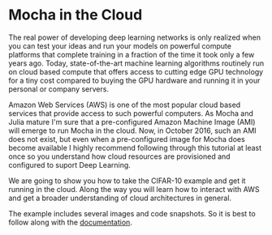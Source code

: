# Mocha in the Cloud

The real power of developing deep learning networks is only realized
when you can test your ideas and run your models on powerful compute
platforms that complete training in a fraction of the time it took only
a few years ago. Today, state-of-the-art machine learning algorithms
routinely run on cloud based compute that offers access to cutting edge
GPU technology for a tiny cost compared to buying the GPU hardware and
running it in your personal or company servers.

Amazon Web Services (AWS) is one of the most popular cloud based
services that provide access to such powerful computers. As Mocha and
Julia mature I'm sure that a pre-configured Amazon Machine Image (AMI)
will emerge to run Mocha in the cloud. Now, in October 2016, such an AMI
does not exist, but even when a pre-configured image for Mocha does
become available I highly recommend following through this tutorial at
least once so you understand how cloud resources are provisioned and
configured to suport Deep Learning.

We are going to show you how to take the CIFAR-10 example and get it
running in the cloud. Along the way you will learn how to interact with
AWS and get a broader understanding of cloud architectures in general.

The example includes several images and code snapshots.  So it is best
to follow along with the [documentation](http://mochajl.readthedocs.io/en/latest/tutorial/cloud.html). 